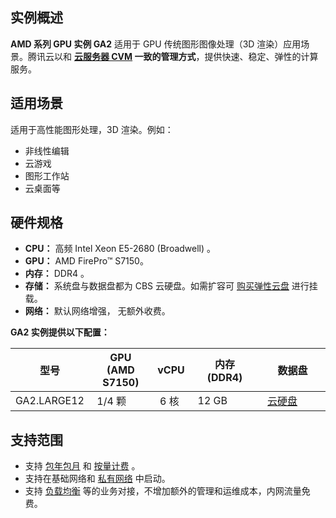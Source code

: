 ## 实例概述
**AMD 系列 GPU 实例 GA2** 适用于 GPU 传统图形图像处理（3D 渲染）应用场景。腾讯云以和 **[云服务器 CVM](https://cloud.tencent.com/product/cvm) 一致的管理方式**，提供快速、稳定、弹性的计算服务。

## 适用场景
适用于高性能图形处理，3D 渲染。例如：
 - 非线性编辑
 - 云游戏
 - 图形工作站
 - 云桌面等

## 硬件规格
- **CPU：** 高频 Intel Xeon E5-2680 (Broadwell) 。
- **GPU：** AMD FirePro™ S7150。
- **内存：** DDR4 。
- **存储：** 系统盘与数据盘都为 CBS 云硬盘。如需扩容可 [购买弹性云盘](/doc/product/362/2732) 进行挂载。	 
- **网络：** 默认网络增强， 无额外收费。
	

**GA2 实例提供以下配置：**

<table>
		<thead>
		<tr>
			<th width=10%>型号</th>
			<th width=20%>GPU<br>(AMD S7150)</th>
			<th width=12%>vCPU</th>
			<th>内存<br>(DDR4)</th>
			<th>数据盘</th>
		</tr>
		</thead>
		<tbody>
			<tr>
				<td>GA2.LARGE12</td>
				<td>&nbsp;1/4 颗</td> 
				<td>&nbsp;6 核</td>
				<td>&nbsp;12 GB</td>
				<td>&nbsp;<a href="/doc/product/362/2345">云硬盘</td>
			</tr>
		</tbody>
</table>


## 支持范围
- 支持 [包年包月](/doc/product/213/2180#1.-.E5.8C.85.E5.B9.B4.E5.8C.85.E6.9C.88) 和 [按量计费]( /doc/product/213/2180#2.-.E6.8C.89.E9.87.8F.E8.AE.A1.E8.B4.B9) 。
- 支持在基础网络和 [私有网络](/doc/product/213/5227) 中启动。
- 支持 [负载均衡](/doc/product/214/524) 等的业务对接，不增加额外的管理和运维成本，内网流量免费。

